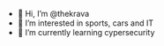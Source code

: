 - 👋 Hi, I’m @thekrava
- 👀 I’m interested in sports, cars and IT
- 🌱 I’m currently learning cypersecurity

<!---
thekrava/thekrava is a ✨ special ✨ repository because its `README.md` (this file) appears on your GitHub profile.
You can click the Preview link to take a look at your changes.
--->
